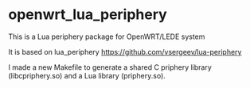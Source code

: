 # openwrt_lua_periphery
This is a Lua periphery package for OpenWRT/LEDE system

It is based on lua_periphery https://github.com/vsergeev/lua-periphery

I made a new Makefile to generate a shared C priphery library (libcpriphery.so) and a Lua library (priphery.so).
